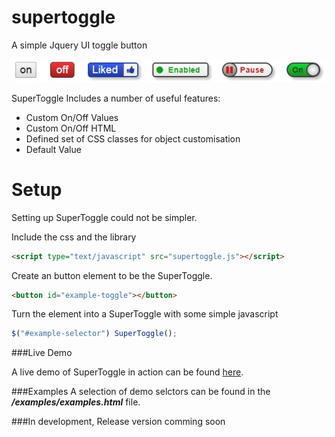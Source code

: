 # supertoggle
A simple Jquery UI toggle button

![Example Super Selector](/examples/example.jpg?raw=true")

SuperToggle Includes a number of useful features:

- Custom On/Off Values
- Custom On/Off HTML
- Defined set of CSS classes for object customisation
- Default Value

Setup
================================
Setting up SuperToggle could not be simpler.

Include the css and the library
```html
<script type="text/javascript" src="supertoggle.js"></script>
```

Create an button element to be the SuperToggle.
```html
<button id="example-toggle"></button>
```

Turn the element into a SuperToggle with some simple javascript
```js
$("#example-selector") SuperToggle();
```

###Live Demo

A live demo of SuperToggle in action can be found [here](http://htmlpreview.github.io/?https://github.com/eventengineering/supertoggle/blob/master/examples/examples.html).

###Examples
A selection of demo selctors can be found in the ***/examples/examples.html*** file.



###In development, Release version comming soon
